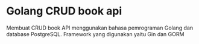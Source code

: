 # Golang CRUD book api

Membuat CRUD book API menggunakan bahasa pemrograman Golang dan database PostgreSQL.
Framework yang digunakan yaitu Gin dan GORM

